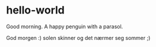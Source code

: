 # hello-world
Good morning. A happy penguin with a parasol.

God morgen :) solen skinner og det nærmer seg sommer ;)
